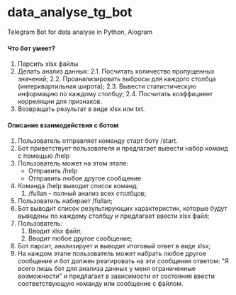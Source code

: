 # data_analyse_tg_bot
Telegram Bot for data analyse in Python, Aiogram

#### Что бот умеет?
1. Парсить xlsx файлы
2. Делать анализ данных:
	2.1. Посчитать количество пропущенных значений;
	2.2. Проанализировать выбросы для каждого столбца (интерквартильная широта);
	2.3. Вывести статистическую информацию по каждому столбцу;
	2.4. Посчитать коэффициент корреляции для признаков.
3. Возвращать результат в виде xlsx или txt.

#### Описание взаимодействия с ботом

1. Пользователь отправляет команду старт боту /start.
2. Бот приветствует пользователя и предлагает вывести набор команд с помощью /help
3. Пользователь может на этом этапе:
	- Отправить /help
	- Отправить любое другое сообщение
4. Команда /help выводит список команд:
	1. /fullan - полный анализ всех столбцов;
5. Пользователь набирает /fullan;
6. Бот выводит список результирующих характеристик, которые будут выведены по каждому столбцу и предлагает ввести xlsx файл;
7. Пользователь: 
	1. Вводит xlsx файл;
	2. Вводит любое другое сообщение;
8. Бот парсит, анализирует и выводит итоговый ответ в виде xlsx;
9. На каждом этапе пользователь может набрать любое другое сообщение и бот должен реагировать на эти сообщения ответом: 
	 "Я всего лишь бот для анализа данных у меня ограниченные возможности" и предлагает в зависимости от состояния ввести соответствующую команду или сообщение с файлом.